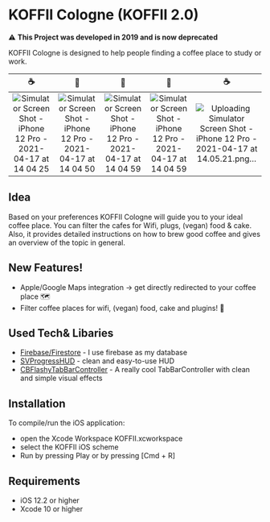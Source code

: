 # KOFFII Cologne (KOFFII 2.0)

:warning: **This Project was developed in 2019 and is now deprecated**

KOFFII Cologne is designed to help people finding a coffee place to study or work.

☕️ | 🗿| 🌋 | 🗿| ☕️
:-------------------------:|:-------------------------:|:-------------------------:|:-------------------------:|:-------------------------:
![Simulator Screen Shot - iPhone 12 Pro - 2021-04-17 at 14 04 25](https://user-images.githubusercontent.com/47325422/115113545-30a01480-9f8b-11eb-8e7a-51ceb405774c.png) | ![Simulator Screen Shot - iPhone 12 Pro - 2021-04-17 at 14 04 50](https://user-images.githubusercontent.com/47325422/115113575-55948780-9f8b-11eb-83dd-017e1f8c2c89.png) | ![Simulator Screen Shot - iPhone 12 Pro - 2021-04-17 at 14 04 59](https://user-images.githubusercontent.com/47325422/115113603-7230bf80-9f8b-11eb-826c-66f4185c6b56.png) | ![Simulator Screen Shot - iPhone 12 Pro - 2021-04-17 at 14 04 59](https://user-images.githubusercontent.com/47325422/115113555-401f5d80-9f8b-11eb-9347-acb6d4212312.png) | ![Uploading Simulator Screen Shot - iPhone 12 Pro - 2021-04-17 at 14.05.21.png…]()



## Idea

Based on your preferences KOFFII Cologne will guide you to your ideal coffee place. 
You can filter the cafes for Wifi, plugs, (vegan) food & cake. 
Also, it provides detailed instructions on how to brew good coffee and gives an overview of the topic in general.

## New Features!

  - Apple/Google Maps integration -> get directly redirected to your coffee place 🗺
  - Filter coffee places for wifi, (vegan) food, cake and plugins! 🔌

## Used Tech& Libaries

* [Firebase/Firestore] - I use firebase as my database
* [SVProgressHUD] - clean and easy-to-use HUD
* [CBFlashyTabBarController] - A really cool TabBarController with clean and simple visual effects

## Installation

To compile/run the iOS application:
* open the Xcode Workspace KOFFII.xcworkspace
* select the KOFFII iOS scheme
* Run by pressing Play or by pressing [Cmd + R]

## Requirements
* iOS 12.2 or higher
* Xcode 10 or higher


[//]: # 
   [CBFlashyTabBarController]: <https://github.com/Cuberto/flashy-tabbar>
   [SVProgressHUD]: <https://github.com/SVProgressHUD/SVProgressHUD>
   [Firebase/Firestore]: <https://firebase.google.com>
